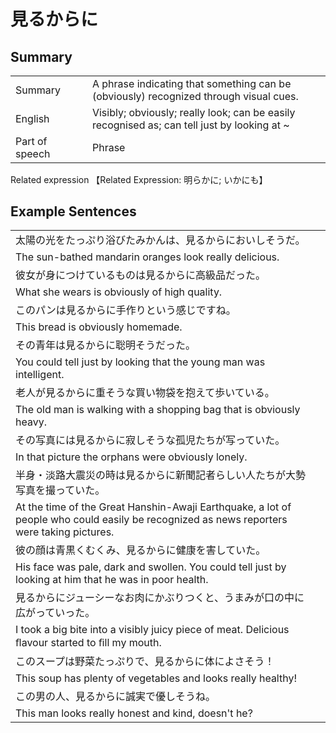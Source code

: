 # 見るからに

## Summary

<table><tr>   <td>Summary<td>   <td>A phrase indicating that something can be (obviously) recognized through visual cues.</td><tr><tr>   <td>English<td>   <td>Visibly; obviously; really look; can be easily recognised as; can tell just by looking at ~</td><tr><tr>   <td>Part of speech<td>   <td>Phrase</td><tr></table><tr>   <td>Related expression<td>   <td>【Related Expression: 明らかに; いかにも】</td><tr></table></table>

## Example Sentences

<table><tr><td>太陽の光をたっぷり浴びたみかんは、見るからにおいしそうだ。<td><tr><tr><td>The sun-bathed mandarin oranges look really delicious.<td><tr><tr><td>彼女が身につけているものは見るからに高級品だった。<td><tr><tr><td>What she wears is obviously of high quality.<td><tr><tr><td>このパンは見るからに手作りという感じですね。<td><tr><tr><td>This bread is obviously homemade.<td><tr><tr><td>その青年は見るからに聡明そうだった。<td><tr><tr><td>You could tell just by looking that the young man was intelligent.<td><tr><tr><td>老人が見るからに重そうな買い物袋を抱えて歩いている。<td><tr><tr><td>The old man is walking with a shopping bag that is obviously heavy.<td><tr><tr><td>その写真には見るからに寂しそうな孤児たちが写っていた。<td><tr><tr><td>In that picture the orphans were obviously lonely.<td><tr><tr><td>半身・淡路大震災の時は見るからに新聞記者らしい人たちが大勢写真を撮っていた。<td><tr><tr><td>At the time of the Great Hanshin-Awaji Earthquake, a lot of people who could easily be recognized as news reporters were taking pictures.<td><tr><tr><td>彼の顔は青黒くむくみ、見るからに健康を害していた。<td><tr><tr><td>His face was pale, dark and swollen. You could tell just by looking at him that he was in poor health.<td><tr><tr><td>見るからにジューシーなお肉にかぶりつくと、うまみが口の中に広がっていった。<td><tr><tr><td>I took a big bite into a visibly juicy piece of meat. Delicious ﬂavour started to ﬁll my mouth.<td><tr><tr><td>このスープは野菜たっぷりで、見るからに体によさそう！<td><tr><tr><td>This soup has plenty of vegetables and looks really healthy!<td><tr><tr><td>この男の人、見るからに誠実で優しそうね。<td><tr><tr><td>This man looks really honest and kind, doesn't he?<td><tr></table>

